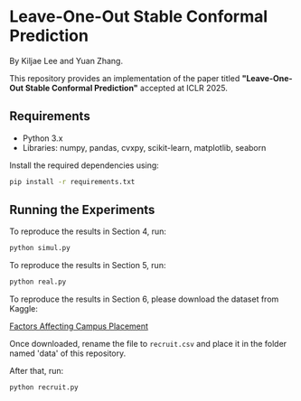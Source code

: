 # Leave-One-Out Stable Conformal Prediction

By Kiljae Lee and Yuan Zhang.

This repository provides an implementation of the paper titled **"Leave-One-Out Stable Conformal Prediction"** accepted at ICLR 2025.

## Requirements
- Python 3.x
- Libraries: numpy, pandas, cvxpy, scikit-learn, matplotlib, seaborn

Install the required dependencies using:
```bash
pip install -r requirements.txt
```

## Running the Experiments

To reproduce the results in Section 4, run:

```bash
python simul.py
```

To reproduce the results in Section 5, run:

```bash
python real.py
```

To reproduce the results in Section 6, please download the dataset from Kaggle:

[Factors Affecting Campus Placement](https://www.kaggle.com/datasets/benroshan/factors-affecting-campus-placement)

Once downloaded, rename the file to `recruit.csv` and place it in the folder named 'data' of this repository.

After that, run:

```bash
python recruit.py
```
